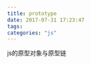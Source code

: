 ```yaml
---
title: prototype
date: 2017-07-31 17:23:47
tags:
categories: "js"
---
```



js的原型对象与原型链
<!--more-->
